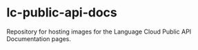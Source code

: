 # lc-public-api-docs
Repository for hosting images for the Language Cloud Public API Documentation pages.
